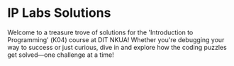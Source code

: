 # IP Labs Solutions

<p text-align="justify">

Welcome to a treasure trove of solutions for the 'Introduction to Programming' (Κ04) course at DIT NKUA! Whether you're debugging your way to success or just curious, dive in and explore how the coding puzzles get solved—one challenge at a time!

</p>